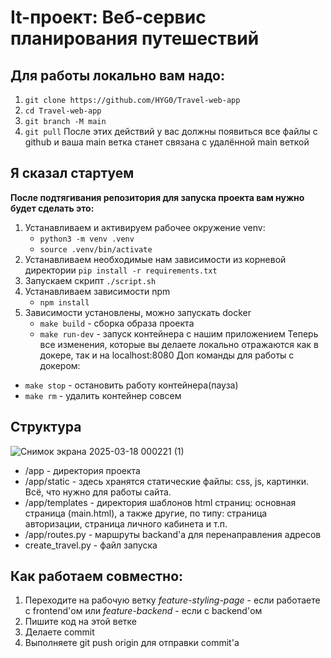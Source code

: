 # It-проект: Веб-сервис планирования путешествий

## Для работы локально вам надо:
1. `git clone https://github.com/HYG0/Travel-web-app`
2. `cd Travel-web-app`
3. `git branch -M main`
4. `git pull`
После этих действий у вас должны появиться все файлы с github и ваша main ветка станет связана с удалённой main веткой
## Я сказал стартуем
**После подтягивания репозитория для запуска проекта вам нужно будет сделать это:**
1. Устанавливаем и активируем рабочее окружение venv:
    - `python3 -m venv .venv`
    - `source .venv/bin/activate`
2. Устанавливаем необходимые нам зависимости из корневой директории
    `pip install -r requirements.txt`
3. Запускаем скрипт `./script.sh`
3. Устанавливаем зависимости npm
    - `npm install`
4. Зависимости установлены, можно запускать docker
    - `make build` - сборка образа проекта
    - `make run-dev` - запуск контейнера с нашим приложением
Теперь все изменения, которые вы делаете локально отражаются как в докере, так и на localhost:8080
Доп команды для работы с докером:
 - `make stop` - остановить работу контейнера(пауза)
 - `make rm` - удалить контейнер совсем
## Структура
![Снимок экрана 2025-03-18 000221 (1)](https://github.com/user-attachments/assets/292810ba-d9fe-4045-919c-0c8ddfd7eb4a)
- /app - директория проекта
- /app/static - здесь хранятся статические файлы: css, js, картинки. Всё, что нужно для работы сайта.
- /app/templates - директория шаблонов html страниц: основная страница (main.html), а также другие, по типу: страница авторизации, страница личного кабинета и т.п.
- /app/routes.py - маршруты backand'a для перенаправления адресов
- create_travel.py - файл запуска
## Как работаем совместно:
1. Переходите на рабочую ветку *feature-styling-page* - если работаете с frontend'ом или *feature-backend* - если с backend'ом
2. Пишите код на этой ветке
3. Делаете commit
4. Выполняете git push origin для отправки commit'а


